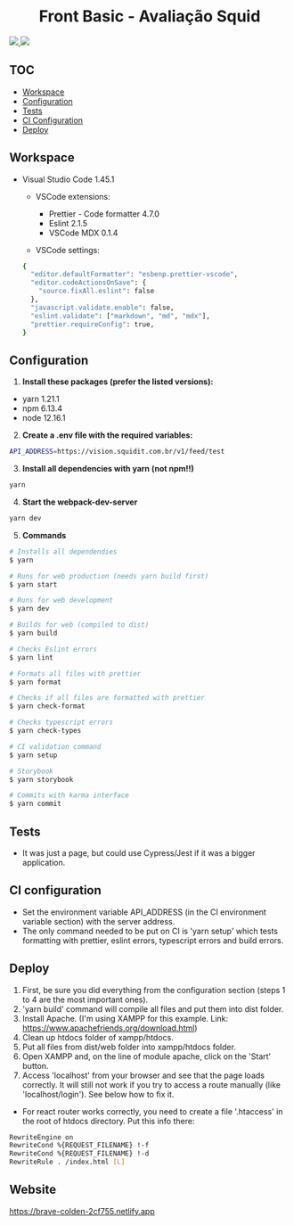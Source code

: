 <h1 align="center">
  Front Basic - Avaliação Squid
</h1>

<a align="center" href="./CHANGELOG.md">
  <img src="https://img.shields.io/badge/version-1.0.0-blue" />
</a>

<a align="center" href="https://travis-ci.com/github/DanielFerrariR/front-basic">
  <img src="https://travis-ci.com/DanielFerrariR/front-basic.svg?branch=master" />
</a>

## TOC

- [Workspace](#workspace)
- [Configuration](#configuration)
- [Tests](#tests)
- [CI Configuration](#ci-configuration)
- [Deploy](#deploy)

## Workspace

- Visual Studio Code 1.45.1

  - VSCode extensions:

    - Prettier - Code formatter 4.7.0
    - Eslint 2.1.5
    - VSCode MDX 0.1.4

  - VSCode settings:

  ```sh
  {
    "editor.defaultFormatter": "esbenp.prettier-vscode",
    "editor.codeActionsOnSave": {
      "source.fixAll.eslint": false
    },
    "javascript.validate.enable": false,
    "eslint.validate": ["markdown", "md", "mdx"],
    "prettier.requireConfig": true,
  }
  ```

## Configuration

1. **Install these packages (prefer the listed versions):**

- yarn 1.21.1
- npm 6.13.4
- node 12.16.1

2. **Create a .env file with the required variables:**

```sh
API_ADDRESS=https://vision.squidit.com.br/v1/feed/test
```

3. **Install all dependencies with yarn (not npm!!)**

```sh
yarn
```

4. **Start the webpack-dev-server**

```sh
yarn dev
```

5. **Commands**

```bash
# Installs all dependendies
$ yarn

# Runs for web production (needs yarn build first)
$ yarn start

# Runs for web development
$ yarn dev

# Builds for web (compiled to dist)
$ yarn build

# Checks Eslint errors
$ yarn lint

# Formats all files with prettier
$ yarn format

# Checks if all files are formatted with prettier
$ yarn check-format

# Checks typescript errors
$ yarn check-types

# CI validation command
$ yarn setup

# Storybook
$ yarn storybook

# Commits with karma interface
$ yarn commit
```

## Tests

- It was just a page, but could use Cypress/Jest if it was a bigger application.

## CI configuration

- Set the environment variable API_ADDRESS (in the CI environment variable section) with the server address.
- The only command needed to be put on CI is 'yarn setup' which tests formatting with prettier, eslint errors, typescript errors and build errors.

## Deploy

1. First, be sure you did everything from the configuration section (steps 1 to 4 are the most important ones).
2. 'yarn build' command will compile all files and put them into dist folder.
3. Install Apache. (I'm using XAMPP for this example. Link: <https://www.apachefriends.org/download.html>)
4. Clean up htdocs folder of xampp/htdocs.
5. Put all files from dist/web folder into xampp/htdocs folder.
6. Open XAMPP and, on the line of module apache, click on the 'Start' button.
7. Access 'localhost' from your browser and see that the page loads correctly. It will still not work if you try to access a route manually (like 'localhost/login'). See below how to fix it.

- For react router works correctly, you need to create a file '.htaccess' in the root of htdocs directory. Put this info there:

```bash
RewriteEngine on
RewriteCond %{REQUEST_FILENAME} !-f
RewriteCond %{REQUEST_FILENAME} !-d
RewriteRule . /index.html [L]
```

## Website

<https://brave-colden-2cf755.netlify.app>
